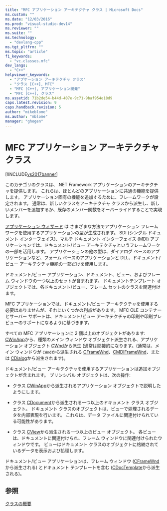 ```yaml
---
title: "MFC アプリケーション アーキテクチャ クラス | Microsoft Docs"
ms.custom: ""
ms.date: "12/03/2016"
ms.prod: "visual-studio-dev14"
ms.reviewer: ""
ms.suite: ""
ms.technology: 
  - "devlang-cpp"
ms.tgt_pltfrm: ""
ms.topic: "article"
f1_keywords: 
  - "vc.classes.mfc"
dev_langs: 
  - "C++"
helpviewer_keywords: 
  - "アプケーション アーキテクチャ クラス"
  - "クラス [C++], MFC"
  - "MFC [C++], アプリケーション開発"
  - "MFC [C++], クラス"
ms.assetid: 71b2de54-b44d-407e-9c71-9baf954e18d9
caps.latest.revision: 9
caps.handback.revision: 5
author: "mikeblome"
ms.author: "mblome"
manager: "ghogen"
---
```

# MFC アプリケーション アーキテクチャ クラス
[!INCLUDE[vs2017banner](../assembler/inline/includes/vs2017banner.md)]

このカテゴリのクラスは、.NET Framework アプリケーションのアーキテクチャを提供します。  これらは、ほとんどのアプリケーションに共通の機能を提供します。  アプリケーション固有の機能を追加するために、フレームワークが設定されます。  通常は、新しいクラスをアーキテクチャ クラスから派生し、新しいメンバーを追加するか、既存のメンバー関数をオーバーライドすることで実現します。  
  
 [アプリケーション ウィザード](../Topic/MFC%20Application%20Wizard.md) は さまざまな方法でアプリケーション フレームワークを使用するアプリケーションの型が生成されます。  SDI \(シングル ドキュメント インターフェイス\)、マルチ ドキュメント インターフェイス \(MDI\) アプリケーションでは、ドキュメント\/ビュー アーキテクチャというフレームワークの一部を活用します。  アプリケーションの他の型は、ダイアログ ベースのアプリケーションなど、フォーム ベースのアプリケーションと DLL、ドキュメント\/ビュー アーキテクチャ機能の一部だけを使用します。  
  
 ドキュメント\/ビュー アプリケーション、ドキュメント、ビュー、およびフレーム ウィンドウの一つ以上のセットが含まれます。  ドキュメントテンプレート オブジェクトでは、各ドキュメント\/ビュー、フレーム セットのクラスを関連付けます。  
  
 MFC アプリケーションでは、ドキュメント\/ビュー アーキテクチャを使用する必要はありませんが、それにいくつかの利点があります。  MFC OLE コンテナーとサーバー サポートは、ドキュメント\/ビュー アーキテクチャの印刷や印刷プレビューのサポートになるように基づきます。  
  
 すべての MFC アプリケーションに 2 個以上のオブジェクトがあります: [CWinApp](../mfc/reference/cwinapp-class.md)から、種類のメイン ウィンドウ オブジェクト派生される、アプリケーション オブジェクト [CWnd](../Topic/CWnd%20Class.md)から派生 \(通常は間接的になります。\(通常は、メイン ウィンドウが `CWnd`から派生される [CFrameWnd](../mfc/reference/cframewnd-class.md)、[CMDIFrameWnd](../mfc/reference/cmdiframewnd-class.md)、または [CDialog](../mfc/reference/cdialog-class.md)から派生されます\)。  
  
 ドキュメント\/ビュー アーキテクチャを使用するアプリケーションは追加オブジェクトが含まれます。  プリンシパル オブジェクトは、次の操作:  
  
-   クラス [CWinApp](../mfc/reference/cwinapp-class.md)から派生されるアプリケーション オブジェクトで説明したようにします。  
  
-   クラス [CDocument](../Topic/CDocument%20Class.md)から派生される一つ以上のドキュメント クラス オブジェクト。  ドキュメント クラスのオブジェクトは、ビューで処理されるデータを内部表現を行います。  これらは、データ ファイルに関連付けられている可能性があります。  
  
-   クラス [CView](../Topic/CView%20Class.md)から派生される一つ以上のビュー オブジェクト。  各ビューは、ドキュメントに関連付けられ、フレーム ウィンドウに関連付けられたウィンドウです。  ビューはドキュメント クラスのオブジェクトに格納されているデータを表示および処理します。  
  
 ドキュメント\/ビュー アプリケーションは、フレーム ウィンドウ \([CFrameWnd](../mfc/reference/cframewnd-class.md)から派生される\) とドキュメント テンプレートを含む \([CDocTemplate](../mfc/reference/cdoctemplate-class.md)から派生される\)。  
  
## 参照  
 [クラスの概要](../mfc/class-library-overview.md)